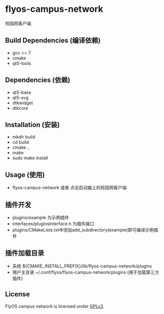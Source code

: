 # flyos-campus-network

校园网客户端

## Build Dependencies (编译依赖)

* gcc >= 7
* cmake
* qt5-tools

## Dependencies (依赖)

* qt5-base
* qt5-svg
* dtkwidget
* dtkcore

## Installation (安装)

* mkdir build
* cd build
* cmake ..
* make
* sudo make install

## Usage (使用)

* flyos-campus-network 或者 点击启动器上的校园网客户端

## 插件开发

* plugins/example 为示例插件
* interfaces/pluginsInterface.h 为插件接口
* plugins/CMakeLists.txt中添加add_subdirectory(example)即可编译示例插件

## 插件加载目录

* 系统 ${CMAKE_INSTALL_PREFIX}/lib/flyos-campus-network/plugins
* 用户主目录 ~/.conf/flyos/flyos-campus-network/plugins (用于加载第三方插件)

## License

FlyOS campus network is licensed under [GPLv3](LICENSE).